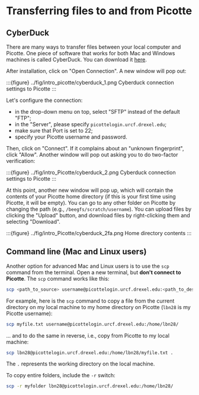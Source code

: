 # Transferring files to and from Picotte

## CyberDuck

There are many ways to transfer files between your local computer and Picotte. One piece of 
software that works for both Mac and Windows machines is called CyberDuck. You can download 
it [here](https://cyberduck.io/download/).

After installation, click on "Open Connection". A new window will pop out:

:::{figure} ../fig/intro_picotte/cyberduck_1.png
Cyberduck connection settings to Picotte
:::

Let's configure the connection:
- in the drop-down menu on top, select "SFTP" instead of the default "FTP";
- in the "Server", please specify `picottelogin.urcf.drexel.edu`;
- make sure that Port is set to 22;
- specify your Picotte username and password.

Then, click on "Connect". If it complains about an "unknown fingerprint", click "Allow". Another window will pop out asking you to do two-factor verification:

:::{figure} ../fig/intro_Picotte/cyberduck_2.png
Cyberduck connection settings to Picotte
:::

At this point, another new window will pop up, which will contain the contents of your Picotte home directory 
(if this is your first time using Picotte, it will be empty). You can go to any other folder on Picotte by changing the 
path (e.g., `/beegfs/scratch/username`). You can upload files by clicking the "Upload" button, and download files by 
right-clicking them and selecting "Download".

:::{figure} ../fig/intro_Picotte/cyberduck_2fa.png
Home directory contents
:::



## Command line (Mac and Linux users)

Another option for advanced Mac and Linux users is to use the `scp` command from the terminal. Open a 
new terminal, but **don't connect to Picotte**. The `scp` command works like this:

~~~bash
scp <path_to_source> username@picottelogin.urcf.drexel.edu:<path_to_destination>
~~~

For example, here is the `scp` command to copy a file from the current directory on my local machine 
to my home directory on Picotte (`lbn28` is my Picotte username):

~~~bash
scp myfile.txt username@picottelogin.urcf.drexel.edu:/home/lbn28/
~~~

... and to do the same in reverse, i.e., copy from Picotte to my local machine:

~~~bash
scp lbn28@picottelogin.urcf.drexel.edu:/home/lbn28/myfile.txt .
~~~

The `.` represents the working directory on the local machine.

To copy entire folders, include the `-r` switch:

~~~bash
scp -r myfolder lbn28@picottelogin.urcf.drexel.edu:/home/lbn28/
~~~